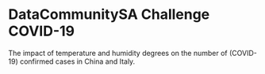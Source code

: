# DataCommunitySA Challenge COVID-19
The impact of temperature and humidity degrees on the number of (COVID-19) confirmed cases in China and Italy.
